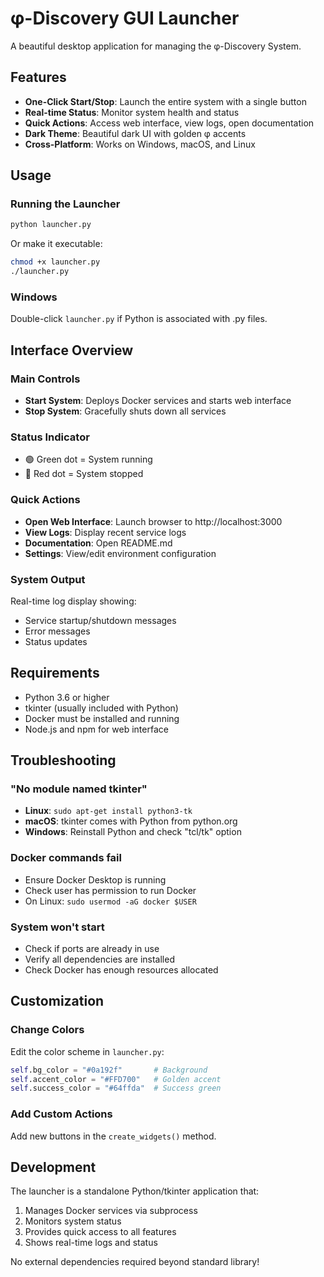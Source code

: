 # φ-Discovery GUI Launcher

A beautiful desktop application for managing the φ-Discovery System.

## Features

- **One-Click Start/Stop**: Launch the entire system with a single button
- **Real-time Status**: Monitor system health and status
- **Quick Actions**: Access web interface, view logs, open documentation
- **Dark Theme**: Beautiful dark UI with golden φ accents
- **Cross-Platform**: Works on Windows, macOS, and Linux

## Usage

### Running the Launcher

```bash
python launcher.py
```

Or make it executable:
```bash
chmod +x launcher.py
./launcher.py
```

### Windows

Double-click `launcher.py` if Python is associated with .py files.

## Interface Overview

### Main Controls
- **Start System**: Deploys Docker services and starts web interface
- **Stop System**: Gracefully shuts down all services

### Status Indicator
- 🟢 Green dot = System running
- 🔴 Red dot = System stopped

### Quick Actions
- **Open Web Interface**: Launch browser to http://localhost:3000
- **View Logs**: Display recent service logs
- **Documentation**: Open README.md
- **Settings**: View/edit environment configuration

### System Output
Real-time log display showing:
- Service startup/shutdown messages
- Error messages
- Status updates

## Requirements

- Python 3.6 or higher
- tkinter (usually included with Python)
- Docker must be installed and running
- Node.js and npm for web interface

## Troubleshooting

### "No module named tkinter"
- **Linux**: `sudo apt-get install python3-tk`
- **macOS**: tkinter comes with Python from python.org
- **Windows**: Reinstall Python and check "tcl/tk" option

### Docker commands fail
- Ensure Docker Desktop is running
- Check user has permission to run Docker
- On Linux: `sudo usermod -aG docker $USER`

### System won't start
- Check if ports are already in use
- Verify all dependencies are installed
- Check Docker has enough resources allocated

## Customization

### Change Colors
Edit the color scheme in `launcher.py`:
```python
self.bg_color = "#0a192f"       # Background
self.accent_color = "#FFD700"   # Golden accent
self.success_color = "#64ffda"  # Success green
```

### Add Custom Actions
Add new buttons in the `create_widgets()` method.

## Development

The launcher is a standalone Python/tkinter application that:
1. Manages Docker services via subprocess
2. Monitors system status
3. Provides quick access to all features
4. Shows real-time logs and status

No external dependencies required beyond standard library!